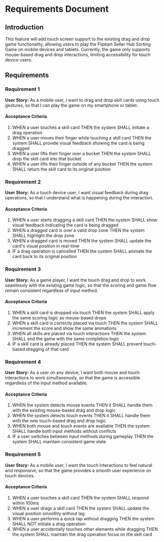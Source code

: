 # Requirements Document

## Introduction

This feature will add touch screen support to the existing drag and drop game functionality, allowing users to play the Flipkart Seller Hub Sorting Game on mobile devices and tablets. Currently, the game only supports mouse-based drag and drop interactions, limiting accessibility for touch device users.

## Requirements

### Requirement 1

**User Story:** As a mobile user, I want to drag and drop skill cards using touch gestures, so that I can play the game on my smartphone or tablet.

#### Acceptance Criteria

1. WHEN a user touches a skill card THEN the system SHALL initiate a drag operation
2. WHEN a user moves their finger while touching a skill card THEN the system SHALL provide visual feedback showing the card is being dragged
3. WHEN a user lifts their finger over a bucket THEN the system SHALL drop the skill card into that bucket
4. WHEN a user lifts their finger outside of any bucket THEN the system SHALL return the skill card to its original position

### Requirement 2

**User Story:** As a touch device user, I want visual feedback during drag operations, so that I understand what is happening during the interaction.

#### Acceptance Criteria

1. WHEN a user starts dragging a skill card THEN the system SHALL show visual feedback indicating the card is being dragged
2. WHEN a dragged card is over a valid drop zone THEN the system SHALL highlight the drop zone
3. WHEN a dragged card is moved THEN the system SHALL update the card's visual position in real-time
4. IF a drag operation is cancelled THEN the system SHALL animate the card back to its original position

### Requirement 3

**User Story:** As a game player, I want the touch drag and drop to work seamlessly with the existing game logic, so that the scoring and game flow remain consistent regardless of input method.

#### Acceptance Criteria

1. WHEN a skill card is dropped via touch THEN the system SHALL apply the same scoring logic as mouse-based drops
2. WHEN a skill card is correctly placed via touch THEN the system SHALL increment the score and show the same animations
3. WHEN all skills are placed via touch interactions THEN the system SHALL end the game with the same completion logic
4. IF a skill card is already placed THEN the system SHALL prevent touch-based dragging of that card

### Requirement 4

**User Story:** As a user on any device, I want both mouse and touch interactions to work simultaneously, so that the game is accessible regardless of the input method available.

#### Acceptance Criteria

1. WHEN the system detects mouse events THEN it SHALL handle them with the existing mouse-based drag and drop logic
2. WHEN the system detects touch events THEN it SHALL handle them with the new touch-based drag and drop logic
3. WHEN both mouse and touch events are available THEN the system SHALL handle both input methods without conflicts
4. IF a user switches between input methods during gameplay THEN the system SHALL maintain consistent game state

### Requirement 5

**User Story:** As a mobile user, I want the touch interactions to feel natural and responsive, so that the game provides a smooth user experience on touch devices.

#### Acceptance Criteria

1. WHEN a user touches a skill card THEN the system SHALL respond within 100ms
2. WHEN a user drags a skill card THEN the system SHALL update the visual position smoothly without lag
3. WHEN a user performs a quick tap without dragging THEN the system SHALL NOT initiate a drag operation
4. WHEN a user accidentally touches other elements while dragging THEN the system SHALL maintain the drag operation focus on the skill card